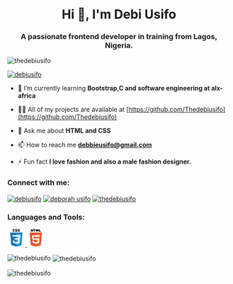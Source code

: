 <h1 align="center">Hi 👋, I'm Debi Usifo</h1>
<h3 align="center">A passionate frontend developer in training from Lagos, Nigeria.</h3>

<p align="left"> <img src="https://komarev.com/ghpvc/?username=thedebiusifo&label=Profile%20views&color=0e75b6&style=flat" alt="thedebiusifo" /> </p>

<p align="left"> <a href="https://twitter.com/debiusifo" target="blank"><img src="https://img.shields.io/twitter/follow/debiusifo?logo=twitter&style=for-the-badge" alt="debiusifo" /></a> </p>

- 🌱 I’m currently learning **Bootstrap,C and software engineering at alx-africa**

- 👨‍💻 All of my projects are available at [https://github.com/Thedebiusifo](https://github.com/Thedebiusifo)

- 💬 Ask me about **HTML and CSS**

- 📫 How to reach me **debbieusifo@gmail.com**

- ⚡ Fun fact **I love fashion and also a male fashion designer.**

<h3 align="left">Connect with me:</h3>
<p align="left">
<a href="https://twitter.com/debiusifo" target="blank"><img align="center" src="https://raw.githubusercontent.com/rahuldkjain/github-profile-readme-generator/master/src/images/icons/Social/twitter.svg" alt="debiusifo" height="30" width="40" /></a>
<a href="https://linkedin.com/in/deborah usifo" target="blank"><img align="center" src="https://raw.githubusercontent.com/rahuldkjain/github-profile-readme-generator/master/src/images/icons/Social/linked-in-alt.svg" alt="deborah usifo" height="30" width="40" /></a>
<a href="https://instagram.com/thedebiusifo" target="blank"><img align="center" src="https://raw.githubusercontent.com/rahuldkjain/github-profile-readme-generator/master/src/images/icons/Social/instagram.svg" alt="thedebiusifo" height="30" width="40" /></a>
</p>

<h3 align="left">Languages and Tools:</h3>
<p align="left"> <a href="https://www.w3schools.com/css/" target="_blank" rel="noreferrer"> <img src="https://raw.githubusercontent.com/devicons/devicon/master/icons/css3/css3-original-wordmark.svg" alt="css3" width="40" height="40"/> </a> <a href="https://www.w3.org/html/" target="_blank" rel="noreferrer"> <img src="https://raw.githubusercontent.com/devicons/devicon/master/icons/html5/html5-original-wordmark.svg" alt="html5" width="40" height="40"/> </a> </p>

<p><img align="left" src="https://github-readme-stats.vercel.app/api/top-langs?username=thedebiusifo&show_icons=true&locale=en&layout=compact" alt="thedebiusifo" /></p>

<p>&nbsp;<img align="center" src="https://github-readme-stats.vercel.app/api?username=thedebiusifo&show_icons=true&locale=en" alt="thedebiusifo" /></p>

<p><img align="center" src="https://github-readme-streak-stats.herokuapp.com/?user=thedebiusifo&" alt="thedebiusifo" /></p>

